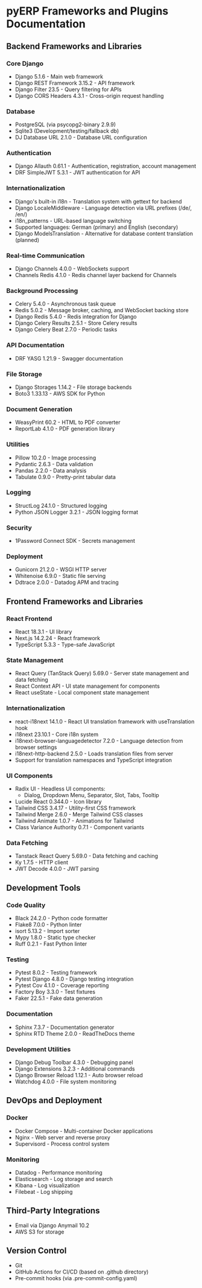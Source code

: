 # pyERP Frameworks and Plugins Documentation

## Backend Frameworks and Libraries

### Core Django
- Django 5.1.6 - Main web framework
- Django REST Framework 3.15.2 - API framework
- Django Filter 23.5 - Query filtering for APIs
- Django CORS Headers 4.3.1 - Cross-origin request handling

### Database
- PostgreSQL (via psycopg2-binary 2.9.9)
- Sqlite3 (Development/testing/fallback db)
- DJ Database URL 2.1.0 - Database URL configuration

### Authentication
- Django Allauth 0.61.1 - Authentication, registration, account management
- DRF SimpleJWT 5.3.1 - JWT authentication for API

### Internationalization
- Django's built-in i18n - Translation system with gettext for backend
- Django LocaleMiddleware - Language detection via URL prefixes (/de/, /en/)
- i18n_patterns - URL-based language switching
- Supported languages: German (primary) and English (secondary)
- Django ModelsTranslation - Alternative for database content translation (planned)

### Real-time Communication
- Django Channels 4.0.0 - WebSockets support
- Channels Redis 4.1.0 - Redis channel layer backend for Channels

### Background Processing
- Celery 5.4.0 - Asynchronous task queue
- Redis 5.0.2 - Message broker, caching, and WebSocket backing store
- Django Redis 5.4.0 - Redis integration for Django
- Django Celery Results 2.5.1 - Store Celery results
- Django Celery Beat 2.7.0 - Periodic tasks

### API Documentation
- DRF YASG 1.21.9 - Swagger documentation

### File Storage
- Django Storages 1.14.2 - File storage backends
- Boto3 1.33.13 - AWS SDK for Python

### Document Generation
- WeasyPrint 60.2 - HTML to PDF converter
- ReportLab 4.1.0 - PDF generation library

### Utilities
- Pillow 10.2.0 - Image processing
- Pydantic 2.6.3 - Data validation
- Pandas 2.2.0 - Data analysis
- Tabulate 0.9.0 - Pretty-print tabular data

### Logging
- StructLog 24.1.0 - Structured logging
- Python JSON Logger 3.2.1 - JSON logging format

### Security
- 1Password Connect SDK - Secrets management

### Deployment
- Gunicorn 21.2.0 - WSGI HTTP server
- Whitenoise 6.9.0 - Static file serving
- Ddtrace 2.0.0 - Datadog APM and tracing

## Frontend Frameworks and Libraries

### React Frontend
- React 18.3.1 - UI library
- Next.js 14.2.24 - React framework
- TypeScript 5.3.3 - Type-safe JavaScript

### State Management
- React Query (TanStack Query) 5.69.0 - Server state management and data fetching
- React Context API - UI state management for components
- React useState - Local component state management

### Internationalization
- react-i18next 14.1.0 - React UI translation framework with useTranslation hook
- i18next 23.10.1 - Core i18n system
- i18next-browser-languagedetector 7.2.0 - Language detection from browser settings
- i18next-http-backend 2.5.0 - Loads translation files from server
- Support for translation namespaces and TypeScript integration

### UI Components
- Radix UI - Headless UI components:
  - Dialog, Dropdown Menu, Separator, Slot, Tabs, Tooltip
- Lucide React 0.344.0 - Icon library
- Tailwind CSS 3.4.17 - Utility-first CSS framework
- Tailwind Merge 2.6.0 - Merge Tailwind CSS classes
- Tailwind Animate 1.0.7 - Animations for Tailwind
- Class Variance Authority 0.7.1 - Component variants

### Data Fetching
- Tanstack React Query 5.69.0 - Data fetching and caching
- Ky 1.7.5 - HTTP client
- JWT Decode 4.0.0 - JWT parsing

## Development Tools

### Code Quality
- Black 24.2.0 - Python code formatter
- Flake8 7.0.0 - Python linter
- isort 5.13.2 - Import sorter
- Mypy 1.8.0 - Static type checker
- Ruff 0.2.1 - Fast Python linter

### Testing
- Pytest 8.0.2 - Testing framework
- Pytest Django 4.8.0 - Django testing integration
- Pytest Cov 4.1.0 - Coverage reporting
- Factory Boy 3.3.0 - Test fixtures
- Faker 22.5.1 - Fake data generation

### Documentation
- Sphinx 7.3.7 - Documentation generator
- Sphinx RTD Theme 2.0.0 - ReadTheDocs theme

### Development Utilities
- Django Debug Toolbar 4.3.0 - Debugging panel
- Django Extensions 3.2.3 - Additional commands
- Django Browser Reload 1.12.1 - Auto browser reload
- Watchdog 4.0.0 - File system monitoring

## DevOps and Deployment

### Docker
- Docker Compose - Multi-container Docker applications
- Nginx - Web server and reverse proxy
- Supervisord - Process control system

### Monitoring
- Datadog - Performance monitoring
- Elasticsearch - Log storage and search
- Kibana - Log visualization
- Filebeat - Log shipping

## Third-Party Integrations
- Email via Django Anymail 10.2
- AWS S3 for storage

## Version Control
- Git
- GitHub Actions for CI/CD (based on .github directory)
- Pre-commit hooks (via .pre-commit-config.yaml) 
